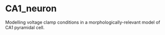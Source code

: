 # CA1_neuron
Modelling voltage clamp conditions in a morphologically-relevant model of CA1 pyramidal cell.

